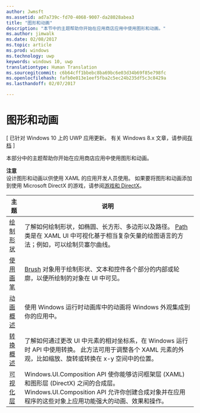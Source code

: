 ```yaml
---
author: Jwmsft
ms.assetid: ad7a739c-fd70-4068-9007-da28028abea3
title: "图形和动画"
description: "本节中的主题帮助你开始在应用商店应用中使用图形和动画。"
ms.author: jimwalk
ms.date: 02/08/2017
ms.topic: article
ms.prod: windows
ms.technology: uwp
keywords: windows 10, uwp
translationtype: Human Translation
ms.sourcegitcommit: c6b64cff1bbebc8ba69bc6e03d34b69f85e798fc
ms.openlocfilehash: fafb0e013e1eef5fba2c5ec24b235df5c3c8429a
ms.lasthandoff: 02/07/2017

---
```

# <a name="graphics-and-animation"></a>图形和动画

\[ 已针对 Windows 10 上的 UWP 应用更新。 有关 Windows 8.x 文章，请参阅[存档](http://go.microsoft.com/fwlink/p/?linkid=619132) \]

本部分中的主题帮助你开始在应用商店应用中使用图形和动画。

**注意**  
设计图形和动画以供使用 XAML 的应用开发人员使用。 如果要将图形和动画添加到使用 Microsoft DirectX 的游戏，请参阅[游戏和 DirectX](https://msdn.microsoft.com/library/windows/apps/Mt228375)。

 

| 主题 | 说明 |
|-------|-------------|
| [绘制形状](drawing-shapes.md) | 了解如何绘制形状，如椭圆、长方形、多边形以及路径。 [Path](https://msdn.microsoft.com/library/windows/apps/BR243355) 类是在 XAML UI 中可视化基于相当复杂矢量的绘图语言的方法；例如，可以绘制贝塞尔曲线。 |
| [使用画笔](using-brushes.md) | [Brush](https://msdn.microsoft.com/library/windows/apps/BR228076) 对象用于绘制形状、文本和控件各个部分的内部或轮廓，以便所绘制的对象在 UI 中可见。 |
| [动画概述](animations-overview.md) | 使用 Windows 运行时动画库中的动画将 Windows 外观集成到你的应用中。 |
| [转换概述](transforms-overview.md)  | 了解如何通过更改 UI 中元素的相对坐标系，在 Windows 运行时 API 中使用转换。 此方法可用于调整各个 XAML 元素的外观，比如缩放、旋转或转换在 x-y 空间中的位置。 |
| [可视化层](visual-layer.md) | Windows.UI.Composition API 使你能够访问框架层 (XAML) 和图形层 (DirectX) 之间的合成层。 Windows.UI.Composition API 允许你创建合成对象并在应用程序的这些对象上应用功能强大的动画、效果和操作。 |

 

 

 





